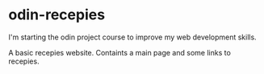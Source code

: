 # odin-recepies
I'm starting the odin project course to improve my web development skills.

A basic recepies website. Containts a main page and some links to recepies.
